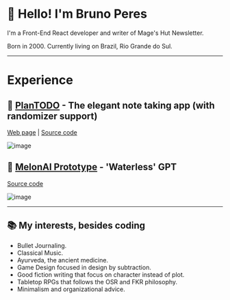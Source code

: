 # 👋 Hello! I'm Bruno Peres
I'm a Front-End React developer and writer of Mage's Hut Newsletter.

Born in 2000. Currently living on Brazil, Rio Grande do Sul.

---

# Experience

## 🌱 [PlanTODO](https://plantodo-web.netlify.com) - The elegant note taking app (with randomizer support)
[Web page](https://plantodo-web.netlify.com) | [Source code](https://github.com/tldmbruno/plantodo)

![image](https://user-images.githubusercontent.com/118130235/227668898-23763cb3-170b-452d-bc2e-7a40a90da054.png)

## 🍉 [MelonAI Prototype](https://github.com/tldmbruno/melon-ai) - 'Waterless' GPT
[Source code](https://github.com/tldmbruno/melon-ai)

![image](https://user-images.githubusercontent.com/118130235/229019669-bbb72fad-abbb-4ddd-8714-0e7981d98f99.png)

---

## 📚 My interests, besides coding
- Bullet Journaling.
- Classical Music.
- Ayurveda, the ancient medicine.
- Game Design focused in design by subtraction.
- Good fiction writing that focus on character instead of plot.
- Tabletop RPGs that follows the OSR and FKR philosophy.
- Minimalism and organizational advice.
